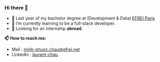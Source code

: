 ### Hi there 👋

- 🏫 Last year of my bachelor degree at (Development & Data) [EFREI Paris](https://www.efrei.fr/programmes-experts/bachelor-concepteur-developpeur/)
- 🌱 I’m currently learning to be a full-stack developer.
- 🔭 Looking for an internship **abroad**.

**📫 How to reach me:**

- Mail : minh-phuoc.chau@efrei.net
- LinkedIn : [laurent-chau](https://www.linkedin.com/in/laurent-chau/)
